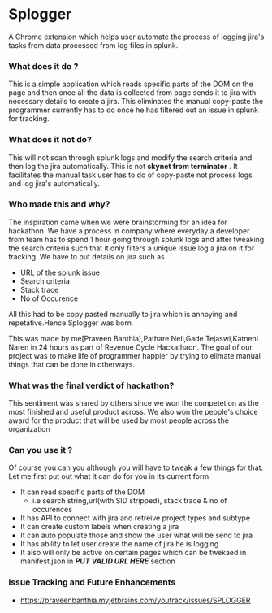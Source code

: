 # Splogger
A Chrome extension which helps user automate the process of logging jira's tasks from data processed from log files in splunk.

### What does it do ? 
This is a simple application which reads specific parts of the DOM on the page and then once all the data is collected from page sends it to jira with necessary details to create a jira. This eliminates the manual copy-paste the programmer currently has to do once he has filtered out an issue in splunk for tracking.

### What does it not do?
This will not scan through splunk logs and modify the search criteria and then log the jira automatically. This is not **skynet from terminator** . It facilitates the manual task user has to do of copy-paste not process logs and log jira's automatically.

### Who made this and why?
The inspiration came when we were brainstorming for an idea for hackathon. We have  a process in company where everyday a developer from team has to spend 1 hour going through splunk logs and after tweaking the search criteria such that it only filters a unique issue log a jira on it for tracking. 
We have to put details on jira such as 
* URL of the splunk issue
* Search criteria
* Stack trace
* No of Occurence 

All this had to be copy pasted manually to jira which is annoying and repetative.Hence Splogger was born

This was made by me[Praveen Banthia],Pathare Neil,Gade Tejaswi,Katneni Naren in 24 hours  as part of Revenue Cycle Hackathaon. The goal of our project was to make life of programmer happier by trying to elimate manual things that can be done in otherways.

### What was the final verdict of hackathon?
This sentiment was shared by others since we won the competetion as the most finished and useful product across. We also won the people's choice award for the product that will be used by most people across the organization

### Can you use it ?
Of course you can you although you will have to tweak a few things for that. Let me first put out what it can do for you in its current form

* It can read specific parts of the DOM
	 * i.e search string,url(with SID stripped), stack trace & no of occurences
* It has API to connect with jira and retreive project types and  subtype
* It can create custom labels when creating a jira
* It can auto populate those and show the user what will be send to jira
* It has ability to let user create the name of jira he is logging
* It also will only be active on certain pages which can be twekaed in manifest.json in ***PUT VALID URL HERE*** section

### Issue Tracking and Future Enhancements
* https://praveenbanthia.myjetbrains.com/youtrack/issues/SPLOGGER

